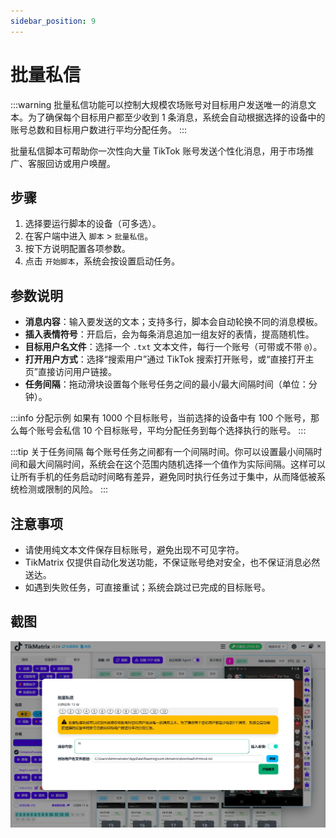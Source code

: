 ```yaml
---
sidebar_position: 9
---
```


# 批量私信

:::warning
批量私信功能可以控制大规模农场账号对目标用户发送唯一的消息文本。为了确保每个目标用户都至少收到 1 条消息，系统会自动根据选择的设备中的账号总数和目标用户数进行平均分配任务。
:::

批量私信脚本可帮助你一次性向大量 TikTok 账号发送个性化消息，用于市场推广、客服回访或用户唤醒。

## 步骤

1. 选择要运行脚本的设备（可多选）。
2. 在客户端中进入 `脚本` > `批量私信`。
3. 按下方说明配置各项参数。
4. 点击 `开始脚本`，系统会按设置启动任务。

## 参数说明

- **消息内容**：输入要发送的文本；支持多行，脚本会自动轮换不同的消息模板。
- **插入表情符号**：开启后，会为每条消息追加一组友好的表情，提高随机性。
- **目标用户名文件**：选择一个 `.txt` 文本文件，每行一个账号（可带或不带 `@`）。
- **打开用户方式**：选择“搜索用户”通过 TikTok 搜索打开账号，或“直接打开主页”直接访问用户链接。
- **任务间隔**：拖动滑块设置每个账号任务之间的最小/最大间隔时间（单位：分钟）。

:::info 分配示例
如果有 1000 个目标账号，当前选择的设备中有 100 个账号，那么每个账号会私信 10 个目标账号，平均分配任务到每个选择执行的账号。
:::

:::tip 关于任务间隔
每个账号任务之间都有一个间隔时间。你可以设置最小间隔时间和最大间隔时间，系统会在这个范围内随机选择一个值作为实际间隔。这样可以让所有手机的任务启动时间略有差异，避免同时执行任务过于集中，从而降低被系统检测或限制的风险。
:::

## 注意事项

- 请使用纯文本文件保存目标账号，避免出现不可见字符。
- TikMatrix 仅提供自动化发送功能，不保证账号绝对安全，也不保证消息必然送达。
- 如遇到失败任务，可直接重试；系统会跳过已完成的目标账号。

## 截图

![批量私信](../img/mass-dm.webp)
